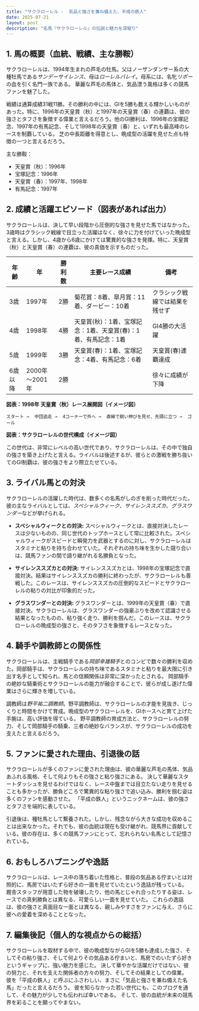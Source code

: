 ```yaml
---
title: "サクラローレル -  気品と強さを兼ね備えた、平成の鉄人"
date: 2025-07-21
layout: post
description: "名馬『サクラローレル』の伝説と魅力を深堀り"
---
```


## 1. 馬の概要（血統、戦績、主な勝鞍）

サクラローレルは、1994年生まれの芦毛の牡馬。父はノーザンダンサー系の大種牡馬である*サンデーサイレンス*、母は*ローレルバレイ*。母系には、名牝*リボー*の血を引く名門一族である。  華麗な芦毛の馬体と、気品漂う風格は多くの競馬ファンを魅了した。

戦績は通算成績31戦11勝。その勝利の中には、GIを5勝も数える輝かしいものがあった。特に、1996年の天皇賞（秋）と1997年の天皇賞（春）の連覇は、彼の強さとタフさを象徴する偉業と言えるだろう。他のGI勝利は、1996年の宝塚記念、1997年の有馬記念、そして1998年の天皇賞（春）と、いずれも最高峰のレースを制覇している。  芝の中長距離を得意とし、晩成型の活躍を見せた点も特徴の一つと言えるだろう。

主な勝鞍：

* 天皇賞（秋）：1996年
* 宝塚記念：1996年
* 天皇賞（春）：1997年、1998年
* 有馬記念：1997年


## 2. 成績と活躍エピソード（図表があれば出力）

サクラローレルは、決して早い段階から圧倒的な強さを見せた馬ではなかった。3歳時はクラシック戦線で目立った活躍はなく、徐々に力を付けていった晩成型と言える。しかし、4歳から6歳にかけては驚異的な強さを発揮。特に、天皇賞（秋）と天皇賞（春）の連覇は、彼の真価を示すものだった。

| 年齢 | 年 | 勝利数 | 主要レース成績 |  備考 |
|---|---|---|---|---|
| 3歳 | 1997年 | 2勝 | 菊花賞：8着、皐月賞：11着、ダービー：10着 |  クラシック戦線では結果を残せず |
| 4歳 | 1998年 | 4勝 | 天皇賞(秋)：1着、宝塚記念：1着、天皇賞(春)：1着、有馬記念：1着 |  GI4勝の大活躍 |
| 5歳 | 1999年 | 3勝 | 天皇賞(春)：1着、宝塚記念：4着、有馬記念：6着 |  天皇賞(春)連覇達成 |
| 6歳以降 | 2000年～2001年 | 2勝 |  |  徐々に成績が下降 |

**図表：1998年 天皇賞（秋）レース展開図（イメージ図）**

```
スタート →  中団追走 →  4コーナーで外へ →  直線で鋭い伸びを見せ、先頭に立つ →  ゴール
```

**図表：サクラローレルの世代構成（イメージ図）**

この世代は、非常にレベルの高い世代であり、サクラローレルは、その中で独自の強さを築き上げたと言える。ライバルは後述するが、彼らとの激戦を勝ち抜いてのGI制覇は、彼の強さをより際立たせている。


## 3. ライバル馬との対決

サクラローレルの活躍した時代は、数多くの名馬がしのぎを削った時代だった。彼の主なライバルとしては、*スペシャルウィーク*、*サイレンススズカ*、*グラスワンダー*などが挙げられる。

* **スペシャルウィークとの対決:** スペシャルウィークとは、直接対決したレースは少ないものの、同じ世代のトップホースとして常に比較された。スペシャルウィークがスピードと瞬発力を武器とするのに対し、サクラローレルはスタミナと粘りを持ち合わせていた。それぞれの持ち味を生かした競り合いは、競馬ファンの間で語り継がれる名勝負となった。

* **サイレンススズカとの対決:** サイレンススズカとは、1998年の宝塚記念で直接対決。結果はサイレンススズカの勝利に終わったが、サクラローレルも善戦した。このレースは、サイレンススズカの圧倒的なスピードとサクラローレルの粘りの対比が印象的だった。

* **グラスワンダーとの対決:** グラスワンダーとは、1999年の天皇賞（春）で直接対決。サクラローレルは、グラスワンダーの強豪ぶりを改めて認識させる結果となったものの、粘り強く走り、勝利を掴んだ。このレースは、サクラローレルの晩成型の強さと、そのタフさを象徴するレースとなった。


## 4. 騎手や調教師との関係性

サクラローレルは、主戦騎手である*岡部幸雄騎手*とのコンビで数々の勝利を収めた。岡部騎手は、サクラローレルの持ち味であるスタミナと粘りを最大限に引き出す名手として知られ、馬との信頼関係は非常に深かったとされる。  岡部騎手の絶妙な騎乗術とサクラローレルの能力が融合することで、彼らが成し遂げた偉業はさらに輝きを増している。

調教師は*野平祐二調教師*。野平調教師は、サクラローレルの才能を見抜き、じっくりと時間をかけて育成。晩成型のサクラローレルを、GIホースへと育て上げた手腕は、高い評価を得ている。  野平調教師の育成方法と、サクラローレルの努力、そして岡部騎手の騎乗、三者の絶妙なバランスが、サクラローレルの成功を支えたと言えるだろう。


## 5. ファンに愛された理由、引退後の話

サクラローレルが多くのファンに愛された理由は、彼の華麗な芦毛の馬体、気品あふれる風格、そして何よりもその強さと粘り強さにある。  決して華麗なスタートダッシュを見せるわけではなく、レース中盤までは目立たない走りを見せることも多かったが、勝負どころで驚異的な粘り強さで追い込み、勝利を掴む姿は多くのファンを感動させた。  「平成の鉄人」というニックネームは、彼の強さとタフさを端的に表している。

引退後は、種牡馬として繋養された。しかし、残念ながら大きな成功を収めることは出来なかった。それでも、彼の血統は現在も受け継がれ、競馬界に貢献している。彼の存在は、多くの競馬ファンにとって、忘れられない名馬として記憶されている。


## 6. おもしろハプニングや逸話

サクラローレルは、レース中の落ち着いた性格と、普段の気品ある佇まいとは対照的に、馬房ではいたずら好きの一面を見せていたという逸話が残っている。  厩舎スタッフが用意した物を破壊したり、他の馬とじゃれ合ったりする姿は、レースでの真剣勝負とは異なる、可愛らしい一面を見せていた。  これらの逸話は、彼の強さと真面目な一面とは異なる、親しみやすさをファンに与え、さらに彼への愛着を深めることとなった。


## 7. 編集後記（個人的な視点からの総括）

サクラローレルを取材する中で、彼の晩成型ながらGIを5勝も達成した強さ、そしてその粘り強さ、そして何よりその気品ある佇まいと、馬房でのいたずら好きというギャップに、強い魅力を感じた。  決して華やかな活躍だけではない、彼の努力と、それを支えた関係者の方々の努力、そしてその結果としての偉業。  彼を「平成の鉄人」と呼ぶにふさわしい、まさに「気品と強さを兼ね備えた名馬」だったと言えるだろう。  彼を知らなかった若い世代にも、このブログを通して、その魅力が少しでも伝われば幸いである。  そして、彼の血統が未来の競馬界を彩ることを願ってやまない。
